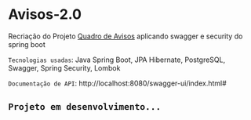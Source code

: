 # Avisos-2.0

Recriação do Projeto <a href="https://www.github.com/caiorodriveira/quadroAvisos.git">Quadro de Avisos</a> aplicando swagger e security do spring boot

`Tecnologias usadas`: Java Spring Boot, JPA Hibernate, PostgreSQL, Swagger, Spring Security, Lombok

`Documentação de API`: http://localhost:8080/swagger-ui/index.html#
<br>

## `Projeto em desenvolvimento...`
